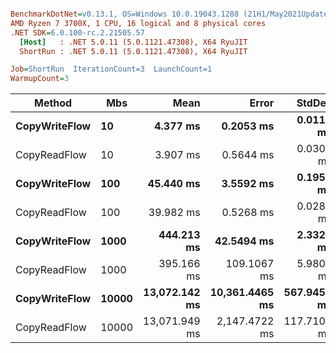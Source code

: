 ``` ini

BenchmarkDotNet=v0.13.1, OS=Windows 10.0.19043.1288 (21H1/May2021Update)
AMD Ryzen 7 3700X, 1 CPU, 16 logical and 8 physical cores
.NET SDK=6.0.100-rc.2.21505.57
  [Host]   : .NET 5.0.11 (5.0.1121.47308), X64 RyuJIT
  ShortRun : .NET 5.0.11 (5.0.1121.47308), X64 RyuJIT

Job=ShortRun  IterationCount=3  LaunchCount=1  
WarmupCount=3  

```
|        Method |   Mbs |          Mean |          Error |      StdDev | Allocated |
|-------------- |------ |--------------:|---------------:|------------:|----------:|
| **CopyWriteFlow** |    **10** |      **4.377 ms** |      **0.2053 ms** |   **0.0113 ms** |      **1 KB** |
|  CopyReadFlow |    10 |      3.907 ms |      0.5644 ms |   0.0309 ms |      1 KB |
| **CopyWriteFlow** |   **100** |     **45.440 ms** |      **3.5592 ms** |   **0.1951 ms** |      **1 KB** |
|  CopyReadFlow |   100 |     39.982 ms |      0.5268 ms |   0.0289 ms |      1 KB |
| **CopyWriteFlow** |  **1000** |    **444.213 ms** |     **42.5494 ms** |   **2.3323 ms** |      **1 KB** |
|  CopyReadFlow |  1000 |    395.166 ms |    109.1067 ms |   5.9805 ms |      1 KB |
| **CopyWriteFlow** | **10000** | **13,072.142 ms** | **10,361.4465 ms** | **567.9458 ms** |      **1 KB** |
|  CopyReadFlow | 10000 | 13,071.949 ms |  2,147.4722 ms | 117.7102 ms |      2 KB |
